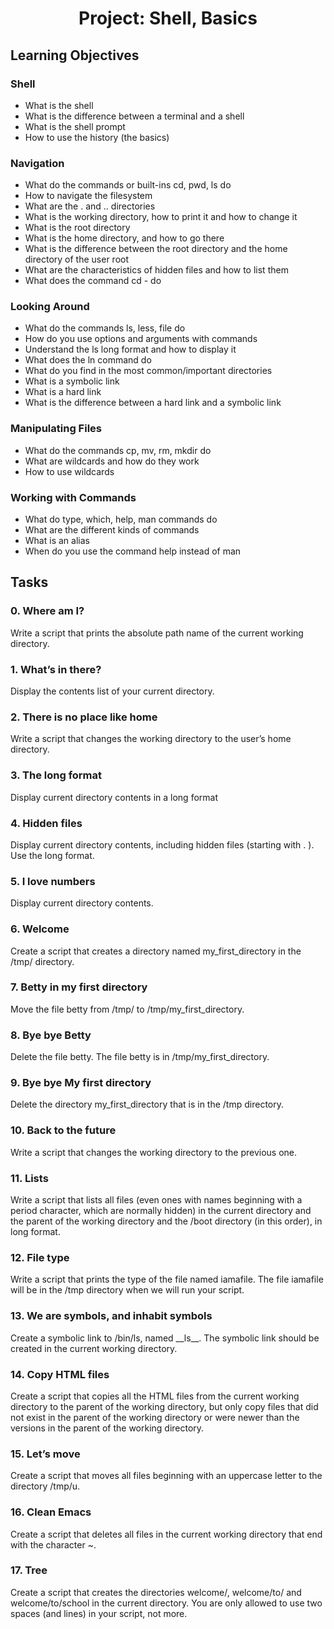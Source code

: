 <h1 align="center">Project: Shell, Basics</h1>

## Learning Objectives

### Shell
 <ul>
  <li>What is the shell</li>
  <li>What is the difference between a terminal and a shell</li>
  <li>What is the shell prompt</li>
  <li>How to use the history (the basics)</li>
 </ul>
 
 ### Navigation
 <ul>
  <li>What do the commands or built-ins cd, pwd, ls do</li>
  <li>How to navigate the filesystem</li>
  <li>What are the . and .. directories</li>
  <li>What is the working directory, how to print it and how to change it</li>
  <li>What is the root directory</li>
  <li>What is the home directory, and how to go there</li>
  <li>What is the difference between the root directory and the home directory of the user root</li>
  <li>What are the characteristics of hidden files and how to list them</li>
  <li>What does the command cd - do</li>
 </ul>
 
 ### Looking Around
 <ul>
  <li>What do the commands ls, less, file do</li>
  <li>How do you use options and arguments with commands</li>
  <li>Understand the ls long format and how to display it</li>
  <li>What does the ln command do</li>
  <li>What do you find in the most common/important directories</li>
  <li>What is a symbolic link</li>
  <li>What is a hard link</li>
  <li>What is the difference between a hard link and a symbolic link</li>
 </ul>
 
 ### Manipulating Files 
 <ul>
  <li>What do the commands cp, mv, rm, mkdir do</li>
  <li>What are wildcards and how do they work</li>
  <li>How to use wildcards</li>
 </ul>
 
 ### Working with Commands
 <ul>
  <li>What do type, which, help, man commands do</li>
  <li>What are the different kinds of commands</li>
  <li>What is an alias</li>
  <li>When do you use the command help instead of man</li>
 </ul>

## Tasks

### 0. Where am I?
<p> Write a script that prints the absolute path name of the current working directory. </p>

### 1. What’s in there?
<p>Display the contents list of your current directory.</p>

### 2. There is no place like home
<p>Write a script that changes the working directory to the user’s home directory.</p>

### 3. The long format
<p>Display current directory contents in a long format</p>

### 4. Hidden files
<p>Display current directory contents, including hidden files (starting with . ). Use the long format.</p>

### 5. I love numbers
<p>Display current directory contents.</p>

### 6. Welcome
<p>Create a script that creates a directory named my_first_directory in the /tmp/ directory.</p>

### 7. Betty in my first directory
<p>Move the file betty from /tmp/ to /tmp/my_first_directory.</p>

### 8. Bye bye Betty
<p>Delete the file betty. The file betty is in /tmp/my_first_directory.</p>

### 9. Bye bye My first directory
<p>Delete the directory my_first_directory that is in the /tmp directory.</p>

### 10. Back to the future
<p>Write a script that changes the working directory to the previous one.</p>

### 11. Lists
<p>Write a script that lists all files (even ones with names beginning with a period character, which are normally hidden) in the current directory and the parent of the working directory and the /boot directory (in this order), in long format.</p>

### 12. File type
<p>Write a script that prints the type of the file named iamafile. The file iamafile will be in the /tmp directory when we will run your script.</p>

### 13. We are symbols, and inhabit symbols
<p>Create a symbolic link to /bin/ls, named __ls__. The symbolic link should be created in the current working directory.</p>

### 14. Copy HTML files
<p>Create a script that copies all the HTML files from the current working directory to the parent of the working directory, but only copy files that did not exist in the parent of the working directory or were newer than the versions in the parent of the working directory.</p>

### 15. Let’s move
<p>Create a script that moves all files beginning with an uppercase letter to the directory /tmp/u.</p>

### 16. Clean Emacs
<p>Create a script that deletes all files in the current working directory that end with the character ~.</p>

### 17. Tree
<p>Create a script that creates the directories welcome/, welcome/to/ and welcome/to/school in the current directory. You are only allowed to use two spaces (and lines) in your script, not more.</p>
